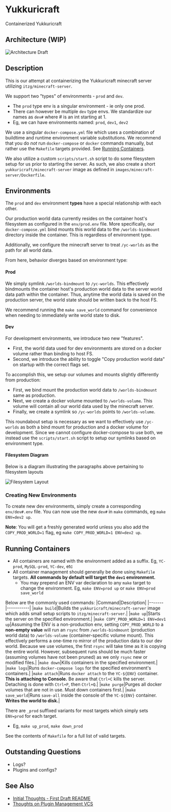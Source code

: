 # Yukkuricraft
Containerized Yukkuricraft

## Architecture (WIP)
![Architecture Draft](https://lucid.app/publicSegments/view/822c5fcf-e707-4a4b-abea-79d6c8e0de78/image.png)

## Description

This is our attempt at containerizing the Yukkuricraft minecraft server utilizing `itzg/minecraft-server`.

We support two "types" of environments - `prod` and `dev`.
- The `prod` type env is a singular environment - ie only one prod.
- There can however be multiple `dev` type envs. We standardize our names as `dev#` where # is an int starting at 1.
- Eg, we can have environments named: `prod`, `dev1`, `dev2`

We use a singular `docker-compose.yml` file which uses a combination of buildtime and runtime environment variable substitutions. We recommend that you do _not_ run `docker-compose` or `docker` commands manually, but rather use the `Makefile` targets provided. See [Running Containers](#running-containers).

We also utilize a custom `scripts/start.sh` script to do some filesystem setup for us prior to starting the server. As such, we also create a short `yukkuricraft/minecraft-server` image as defined in `images/minecraft-server/Dockerfile`.

## Environments

The `prod` and `dev` environment **types** have a special relationship with each other.

Our production world data currently resides on the container host's filesystem as configured in the `env/prod.env` file. More specifically, our `docker-compose.yml` bind mounts this world data to the `/worlds-bindmount` directory inside the container. This is regardless of environment type.

Additionally, we configure the minecraft server to treat `/yc-worlds` as the path for all world data.

From here, behavior diverges based on environment type:

#### Prod
We simply symlink `/worlds-bindmount` to `/yc-worlds`. This effectively bindmounts the container host's production world data to the server world data path within the container. Thus, anytime the world data is saved on the production server, the world state should be written back to the host FS.

We recommend running the `make save_world` command for convenience when needing to immediately write world state to disk.

#### Dev
For development environments, we introduce two new "features".
- First, the world data used for dev environments are stored on a docker volume rather than binding to host FS.
- Second, we introduce the ability to toggle "Copy production world data" on startup with the correct flags set.

To accomplish this, we setup our volumes and mounts slightly differently from production:
- First, we bind mount the production world data to `/worlds-bindmount` same as production.
- Next, we create a docker volume mounted to `/worlds-volume`. This volume will contain all our world data used by the minecraft server.
- Finally, we create a symlink so `/yc-worlds` points to `/worlds-volume`.

This roundabout setup is necessary as we want to effectively use `/yc-worlds` as both a bind mount for production and a docker volume for development. Since we cannot configure docker-compose to use both, we instead use the `scripts/start.sh` script to setup our symlinks based on environment type.

#### Filesystem Diagram
Below is a diagram illustrating the paragraphs above pertaining to filesystem layouts

![Filesystem Layout](https://lucid.app/publicSegments/view/8cbe134b-8d15-4081-a8b3-d83f9b2ea5d7/image.png)

### Creating New Environments

To create new dev environments, simply create a corresponding `env/dev#.env` file. You can now use the new `dev#` in `make` commands, eg `make ENV=dev2 up`.

**Note**: You will get a freshly generated world unless you also add the `COPY_PROD_WORLD=1` flag, eg `make COPY_PROD_WORLD=1 ENV=dev2 up`.

## Running Containers

- All containers are named with the environment added as a suffix. Eg, `YC-prod`, `MySQL-prod`, `YC-dev`, etc
- All container management should generally be done using `Makefile` targets. **All commands by default will target the `dev1` environment.**
    - You may prepend an ENV var declaration to any `make` target to change the environment. Eg, `make ENV=prod up` or `make ENV=prod save_world`

Below are the commonly used commands:
|Command|Description|
|-------|-----------|
|`make build`|Builds the `yukkuricraft/minecraft-server` image which adds small setup scripts to `itzg/minecraft-server`.|
|`make up`|Starts the server on the specified environment.|
|`make COPY_PROD_WORLD=1 ENV=dev1 up`|Assuming the ENV is a non-production env, setting `COPY_PROD_WORLD` to a **non-empty value** will run an `rsync` from `/worlds-bindmount` (production world data) to `/worlds-volume` (container-specific volume mount). This effectively performs a one-time ro mirror of the production data to our dev world. Because we use volumes, the first `rsync` will take time as it is copying the entire world. However, subsequent runs should be much faster (assuming volumes have not been pruned) as we only `rsync` new or modified files.|
|`make down`|Kills containers in the specified environment.|
|`make logs`|Runs `docker-compose logs` for the specified environment's containers.|
|`make attach`|Runs `docker attach` to the `YC-${ENV}` container. **This is attaching to Console.** Be aware that `Ctrl+C` kills the server. Detaching is done with `Ctrl+P`, then `Ctrl+Q`.|
|`make purge`|Purges all docker volumes that are not in use. Must down containers first.|
|`make save_world`|Runs `save-all` inside the console of the `YC-${ENV}` container. **Writes the world to disk.**|

There are `_prod` suffixed variants for most targets which simply sets `ENV=prod` for each target.
- Eg, `make up_prod`, `make down_prod`

See the contents of `Makefile` for a full list of valid targets.

## Outstanding Questions
- Logs?
- Plugins and configs?

## See Also
- [Initial Thoughts - First Draft README](docs/initial_thoughts.md)
- [Thoughts on Plugin Management VCS](docs/plugin_vcs_management_thoughts.md)
